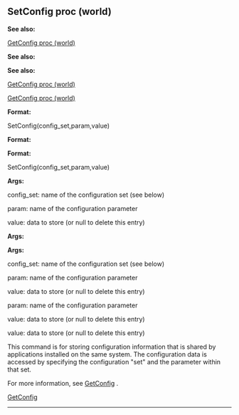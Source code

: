 

 SetConfig proc (world)
------------------------




**See also:** 


[GetConfig proc (world)](#/world/proc/GetConfig) 



**See also:** 

**See also:**

[GetConfig proc (world)](#/world/proc/GetConfig) 

[GetConfig proc (world)](#/world/proc/GetConfig)


**Format:** 


 SetConfig(config\_set,param,value)
 


**Format:** 

**Format:**

 SetConfig(config\_set,param,value)



**Args:** 


 config\_set: name of the configuration set (see below)
 
 param: name of the configuration parameter
 
 value: data to store (or null to delete this entry)
 




**Args:** 

**Args:**

 config\_set: name of the configuration set (see below)
 
 param: name of the configuration parameter
 
 value: data to store (or null to delete this entry)
 



 param: name of the configuration parameter
 
 value: data to store (or null to delete this entry)
 


 value: data to store (or null to delete this entry)


 This command is for storing configuration information that is shared by
applications installed on the same system. The configuration data is
accessed by specifying the configuration "set" and the parameter within that
set.




 For more information, see
 [GetConfig](#/world/proc/GetConfig) 
 .



[GetConfig](#/world/proc/GetConfig)


---


